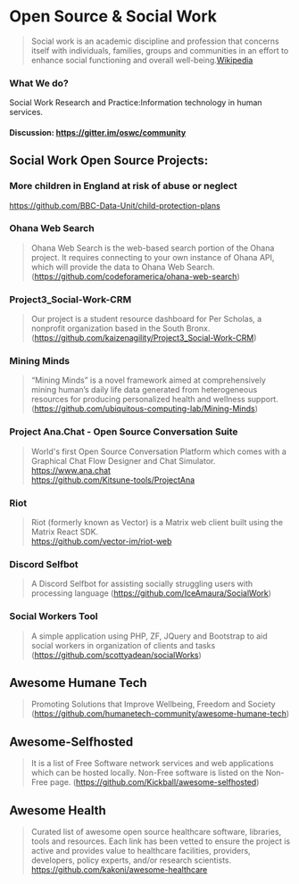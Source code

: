 # Open Source & Social Work

>Social work is an academic discipline and profession that concerns itself with individuals, families, groups and communities in an effort to enhance social functioning and overall well-being.[Wikipedia](https://en.wikipedia.org/wiki/Social_work)
### What We do?
Social Work Research and Practice:Information technology in human services.

#### Discussion: https://gitter.im/oswc/community

## Social Work Open Source Projects:

### More children in England at risk of abuse or neglect
https://github.com/BBC-Data-Unit/child-protection-plans

### Ohana Web Search
>Ohana Web Search is the web-based search portion of the Ohana project. It requires connecting to your own instance of Ohana API, which will provide the data to Ohana Web Search.
(https://github.com/codeforamerica/ohana-web-search)

### Project3_Social-Work-CRM
>Our project is a student resource dashboard for Per Scholas, a nonprofit organization based in the South Bronx. 
(https://github.com/kaizenagility/Project3_Social-Work-CRM)

### Mining Minds
>“Mining Minds” is a novel framework aimed at comprehensively mining human’s daily life data generated from heterogeneous resources for producing personalized health and wellness support.
(https://github.com/ubiquitous-computing-lab/Mining-Minds) 

### Project Ana.Chat - Open Source Conversation Suite
> World's first Open Source Conversation Platform which comes with a Graphical Chat Flow Designer and Chat Simulator. https://www.ana.chat  
https://github.com/Kitsune-tools/ProjectAna

### Riot
> Riot (formerly known as Vector) is a Matrix web client built using the Matrix React SDK.  
https://github.com/vector-im/riot-web

### Discord Selfbot
>A Discord Selfbot for assisting socially struggling users with processing language
(https://github.com/IceAmaura/SocialWork)
### Social Workers Tool
>A simple application using PHP, ZF, JQuery and Bootstrap to aid social workers in organization of clients and tasks
(https://github.com/scottyadean/socialWorks)

## Awesome Humane Tech  
> Promoting Solutions that Improve Wellbeing, Freedom and Society  
(https://github.com/humanetech-community/awesome-humane-tech)

## Awesome-Selfhosted
>It is a list of Free Software network services and web applications which can be hosted locally. Non-Free software is listed on the Non-Free page.
(https://github.com/Kickball/awesome-selfhosted)

## Awesome Health
>Curated list of awesome open source healthcare software, libraries, tools and resources. Each link has been vetted to ensure the project is active and provides value to healthcare facilities, providers, developers, policy experts, and/or research scientists.  
https://github.com/kakoni/awesome-healthcare


